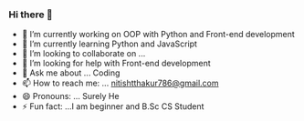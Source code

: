 ### Hi there 👋
- 🔭 I’m currently working on OOP with Python and Front-end development 
- 🌱 I’m currently learning Python and JavaScript 
- 👯 I’m looking to collaborate on ...
- 🤔 I’m looking for help with Front-end development 
- 💬 Ask me about ... Coding 
- 📫 How to reach me: ... nitishtthakur786@gmail.com
- 😄 Pronouns: ... Surely He
- ⚡ Fun fact: ...I am beginner and B.Sc CS Student
